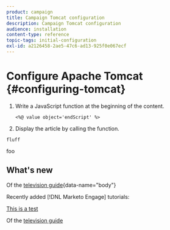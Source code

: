 ```yaml
---
product: campaign
title: Campaign Tomcat configuration
description: Campaign Tomcat configuration
audience: installation
content-type: reference
topic-tags: initial-configuration
exl-id: a2126458-2ae5-47c6-ad13-925f0e067ecf
---
```

# Configure Apache Tomcat {#configuring-tomcat}

1. Write a JavaScript function at the beginning of the content.

    ```
    <%@ value object='endScript' %>
    ```
2. Display the article by calling the function.


```
fluff
```

foo

<div id="whats-new-section">

## What's new

Of the [television guide](https://www.example.com?foo=bar){data-name="body"}

Recently added [!DNL Marketo Engage] tutorials:

[This is a test](./aembug.md)

Of the [television guide](https://www.example.com?foo=bar)
